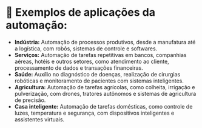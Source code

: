 # 📝 Exemplos de aplicações da automação:





* **Indústria:** Automação de processos produtivos, desde a manufatura até a logística, com robôs, sistemas de controle e softwares.
* **Serviços:** Automação de tarefas repetitivas em bancos, companhias aéreas, hotéis e outros setores, como atendimento ao cliente, processamento de dados e transações financeiras.
* **Saúde:** Auxílio no diagnóstico de doenças, realização de cirurgias robóticas e monitoramento de pacientes com sistemas inteligentes.
* **Agricultura:** Automação de tarefas agrícolas, como colheita, irrigação e pulverização, com drones, tratores autônomos e sistemas de agricultura de precisão.
* **Casa inteligente:** Automação de tarefas domésticas, como controle de luzes, temperatura e segurança, com dispositivos inteligentes e assistentes virtuais.
